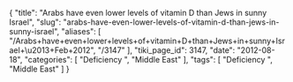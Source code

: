 {
    "title": "Arabs have even lower levels of vitamin D than Jews in sunny Israel",
    "slug": "arabs-have-even-lower-levels-of-vitamin-d-than-jews-in-sunny-israel",
    "aliases": [
        "/Arabs+have+even+lower+levels+of+vitamin+D+than+Jews+in+sunny+Israel+\u2013+Feb+2012",
        "/3147"
    ],
    "tiki_page_id": 3147,
    "date": "2012-08-18",
    "categories": [
        "Deficiency ",
        "Middle East"
    ],
    "tags": [
        "Deficiency ",
        "Middle East"
    ]
}